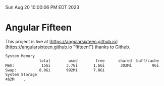 Sun Aug 20 10:00:06 PM EDT 2023

# Angular Fifteen


This project is live at [https://angularsixteen.github.io](https://angularsixteen.github.io "fifteen!") thanks to Github.

```bash
System Memory
               total        used        free      shared  buff/cache   available
Mem:            15Gi       3.7Gi       1.6Gi       302Mi         9Gi        10Gi
Swap:          8.0Gi       992Mi       7.0Gi
System Storage
462M	.
